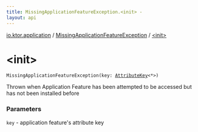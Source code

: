 ```yaml
---
title: MissingApplicationFeatureException.<init> - 
layout: api
---
```


<div class='api-docs-breadcrumbs'><a href="../index.html">io.ktor.application</a> / <a href="index.html">MissingApplicationFeatureException</a> / <a href="./-init-.html">&lt;init&gt;</a></div>

# &lt;init&gt;

<div class="signature"><code><span class="identifier">MissingApplicationFeatureException</span><span class="symbol">(</span><span class="parameterName" id="io.ktor.application.MissingApplicationFeatureException$<init>(io.ktor.util.AttributeKey((kotlin.Any)))/key">key</span><span class="symbol">:</span>&nbsp;<a href="../../io.ktor.util/-attribute-key/index.html"><span class="identifier">AttributeKey</span></a><span class="symbol">&lt;</span><span class="identifier">*</span><span class="symbol">&gt;</span><span class="symbol">)</span></code></div>

Thrown when Application Feature has been attempted to be accessed but has not been installed before

### Parameters

<code>key</code> - application feature's attribute key